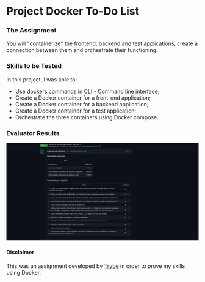 # Project Docker To-Do List

### The Assignment

You will "containerize" the frontend, backend and test applications, create a connection between them and orchestrate their functioning.

### Skills to be Tested

In this project, I was able to:
  * Use dockers commands in CLI - Command line interface;
  * Create a Docker container for a front-end application;
  * Create a Docker container for a backend application;
  * Create a Docker container for a test application;
  * Orchestrate the three containers using Docker compose.

### Evaluator Results

![Evaluator Results](./trybe-results-docker.png)


#### Disclaimer

This was an assignment developed by [Trybe](https://www.betrybe.com) in order to prove my skills using Docker.
